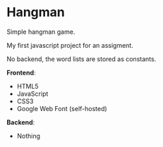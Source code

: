 # Hangman
Simple hangman game.

My first javascript project for an assigment.

No backend, the word lists are stored as constants. 
 
**Frontend**:
* HTML5
* JavaScript
* CSS3
* Google Web Font (self-hosted)

**Backend**:
* Nothing
